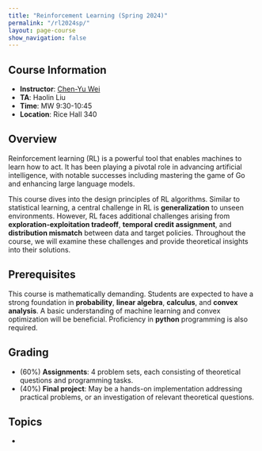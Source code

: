 ```yaml
---
title: "Reinforcement Learning (Spring 2024)"
permalink: "/rl2024sp/"
layout: page-course
show_navigation: false
---
```


## Course Information  
- **Instructor**: [Chen-Yu Wei](https://bahh723.github.io/)  
- **TA**: Haolin Liu  
- **Time**: MW 9:30-10:45  
- **Location**: Rice Hall 340  

## Overview  
Reinforcement learning (RL) is a powerful tool that enables machines to learn how to act. It has been playing a pivotal role in advancing artificial intelligence, with notable successes including mastering the game of Go and enhancing large language models.   

This course dives into the design principles of RL algorithms. Similar to statistical learning, a central challenge in RL is **generalization** to unseen environments.  However, RL faces additional challenges arising from **exploration-exploitation tradeoff**, **temporal credit assignment**, and **distribution mismatch** between data and target policies. Throughout the course, we will examine these challenges and provide theoretical insights into their solutions.  

## Prerequisites  
This course is mathematically demanding. Students are expected to have a strong foundation in **probability**, **linear algebra**, **calculus**, and **convex analysis**. A basic understanding of machine learning and convex optimization will be beneficial. Proficiency in **python** programming is also required. 

## Grading
- (60%) **Assignments**: 4 problem sets, each consisting of theoretical questions and programming tasks.   
- (40%) **Final project**: May be a hands-on implementation addressing practical problems, or an investigation of relevant theoretical questions.

## Topics
- 


